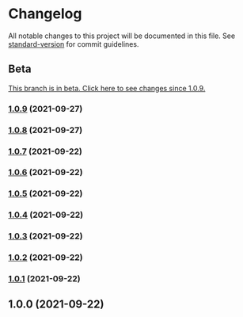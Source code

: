 # Changelog

All notable changes to this project will be documented in this file. See [standard-version](https://github.com/conventional-changelog/standard-version) for commit guidelines.

## Beta
[This branch is in beta. Click here to see changes since 1.0.9.](https://github.com/maghirardelli/service-workbench-on-aws-github-actions/compare/v1.0.9...mainline)

### [1.0.9](https://github.com/maghirardelli/service-workbench-on-aws-github-actions/compare/v1.0.8...v1.0.9) (2021-09-27)

### [1.0.8](https://github.com/maghirardelli/service-workbench-on-aws-github-actions/compare/v1.0.7...v1.0.8) (2021-09-27)

### [1.0.7](https://github.com/maghirardelli/service-workbench-on-aws-github-actions/compare/v1.0.6...v1.0.7) (2021-09-22)

### [1.0.6](https://github.com/maghirardelli/service-workbench-on-aws-github-actions/compare/v1.0.5...v1.0.6) (2021-09-22)

### [1.0.5](https://github.com/maghirardelli/service-workbench-on-aws-github-actions/compare/v1.0.4...v1.0.5) (2021-09-22)

### [1.0.4](https://github.com/maghirardelli/service-workbench-on-aws-github-actions/compare/v1.0.3...v1.0.4) (2021-09-22)

### [1.0.3](https://github.com/maghirardelli/service-workbench-on-aws-github-actions/compare/v1.0.2...v1.0.3) (2021-09-22)

### [1.0.2](https://github.com/maghirardelli/service-workbench-on-aws-github-actions/compare/v1.0.1...v1.0.2) (2021-09-22)

### [1.0.1](https://github.com/maghirardelli/service-workbench-on-aws-github-actions/compare/v1.0.0...v1.0.1) (2021-09-22)

## 1.0.0 (2021-09-22)

